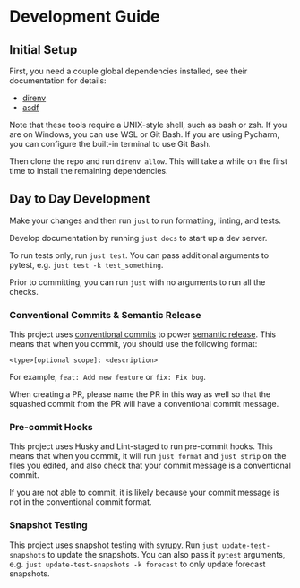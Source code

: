 # Development Guide

## Initial Setup

First, you need a couple global dependencies installed, see their documentation for details:

- [direnv](https://direnv.net/docs/installation.html)
- [asdf](https://asdf-vm.com/guide/getting-started.html)

Note that these tools require a UNIX-style shell, such as bash or zsh. If
you are on Windows, you can use WSL or Git Bash. If you are using Pycharm,
you can configure the built-in terminal to use Git Bash.

Then clone the repo and run `direnv allow`. This will take a while on the first time
to install the remaining dependencies.

## Day to Day Development

Make your changes and then run `just` to run formatting,
linting, and tests.

Develop documentation by running `just docs` to start up a dev server.

To run tests only, run `just test`. You can pass additional arguments to pytest,
e.g. `just test -k test_something`.

Prior to committing, you can run `just` with no arguments to run all the checks.

### Conventional Commits & Semantic Release

This project uses [conventional commits](https://www.conventionalcommits.org/en/v1.0.0/)
to power [semantic release](https://semantic-release.gitbook.io/semantic-release/). This means
that when you commit, you should use the following format:

```
<type>[optional scope]: <description>
```

For example, `feat: Add new feature` or `fix: Fix bug`.

When creating a PR, please name the PR in this way as well so that the squashed
commit from the PR will have a conventional commit message.

### Pre-commit Hooks

This project uses Husky and Lint-staged to run pre-commit hooks. This means that
when you commit, it will run `just format` and `just strip` on the files
you edited, and also check that your commit message is a conventional commit.

If you are not able to commit, it is likely because your commit message is not
in the conventional commit format.

### Snapshot Testing

This project uses snapshot testing with [syrupy](https://github.com/tophat/syrupy).
Run `just update-test-snapshots` to update the snapshots. You can also pass it 
`pytest` arguments, e.g. `just update-test-snapshots -k forecast` to only
update forecast snapshots.